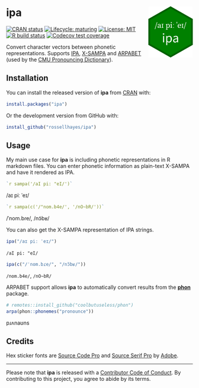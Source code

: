 
<!-- README.md is generated from README.Rmd. Please edit that file -->

# ipa <img src="man/figures/logo.png?raw=TRUE" align="right" height="138" />

<!-- badges: start -->

[![CRAN
status](https://www.r-pkg.org/badges/version/ipa)](https://CRAN.R-project.org/package=ipa)
[![Lifecycle:
maturing](https://img.shields.io/badge/lifecycle-maturing-blue.svg)](https://www.tidyverse.org/lifecycle/#maturing)
[![License:
MIT](https://img.shields.io/badge/license-MIT-blueviolet.svg)](https://opensource.org/licenses/MIT)
[![R build
status](https://github.com/rossellhayes/ipa/workflows/R-CMD-check/badge.svg)](https://github.com/rossellhayes/ipa/actions)
[![Codecov test
coverage](https://codecov.io/gh/rossellhayes/ipa/branch/master/graph/badge.svg)](https://codecov.io/gh/rossellhayes/ipa?branch=master)
<!-- badges: end -->

Convert character vectors between phonetic representations. Supports
[IPA](https://en.wikipedia.org/wiki/International_Phonetic_Alphabet),
[X-SAMPA](https://en.wikipedia.org/wiki/X-SAMPA) and
[ARPABET](https://en.wikipedia.org/wiki/ARPABET) (used by the [CMU
Pronouncing
Dictionary](https://en.wikipedia.org/wiki/CMU_Pronouncing_Dictionary)).

## Installation

You can install the released version of **ipa** from
[CRAN](https://cran.r-project.org/) with:

``` r
install.packages("ipa")
```

Or the development version from GitHub with:

``` r
install_github("rossellhayes/ipa")
```

## Usage

My main use case for **ipa** is including phonetic representations in R
markdown files. You can enter phonetic information as plain-text X-SAMPA
and have it rendered as IPA.

``` r
`r sampa('/aI pi: "eI/')`
```

/aɪ piː ˈeɪ/

``` r
`r sampa(c('/"nom.b4e/', '/nO~bR/'))`
```

/ˈnom.bɾe/, /nɔ̃bʁ/

You can also get the X-SAMPA representation of IPA strings.

``` r
ipa("/aɪ piː ˈeɪ/")
```

`/aI pi: "eI/`

``` r
ipa(c("/ˈnom.bɾe/", "/nɔ̃bʁ/"))
```

`/nom.b4e/`, `/nO~bR/`

<!-- `ipa()` does not work in Rmarkdown, but does work in the console -->

ARPABET support allows **ipa** to automatically convert results from the
[**phon**](https://github.com/coolbutuseless/phon) package.

``` r
# remotes::install_github("coolbutuseless/phon")
arpa(phon::phonemes("pronounce"))
```

pɹʌnaʊns

## Credits

Hex sticker fonts are [Source Code
Pro](https://github.com/adobe-fonts/source-code-pro) and [Source Serif
Pro](https://github.com/adobe-fonts/source-serif-pro) by
[Adobe](https://adobe.com).

-----

Please note that **ipa** is released with a [Contributor Code of
Conduct](https://contributor-covenant.org/version/2/0/CODE_OF_CONDUCT.html).
By contributing to this project, you agree to abide by its terms.
